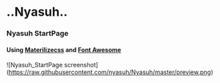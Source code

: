 ..Nyasuh..
=============

### Nyasuh StartPage
#### Using [Materilizecss](http://materializecss.com) and [Font Awesome](https://fortawesome.github.io/Font-Awesome)
![Nyasuh_StartPage screenshot] (https://raw.githubusercontent.com/nyasuh/Nyasuh/master/preview.png)